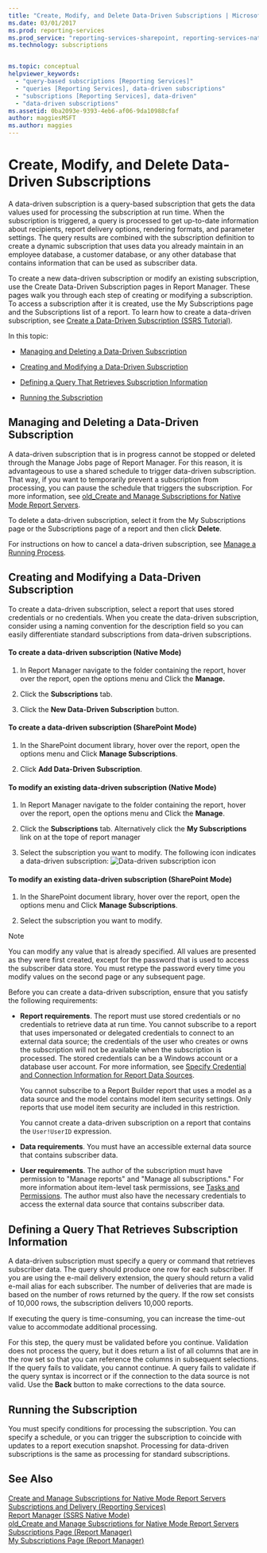 ```yaml
---
title: "Create, Modify, and Delete Data-Driven Subscriptions | Microsoft Docs"
ms.date: 03/01/2017
ms.prod: reporting-services
ms.prod_service: "reporting-services-sharepoint, reporting-services-native"
ms.technology: subscriptions


ms.topic: conceptual
helpviewer_keywords: 
  - "query-based subscriptions [Reporting Services]"
  - "queries [Reporting Services], data-driven subscriptions"
  - "subscriptions [Reporting Services], data-driven"
  - "data-driven subscriptions"
ms.assetid: 0ba2093e-9393-4eb6-af06-9da10988cfaf
author: maggiesMSFT
ms.author: maggies
---
```

# Create, Modify, and Delete Data-Driven Subscriptions
  A data-driven subscription is a query-based subscription that gets the data values used for processing the subscription at run time. When the subscription is triggered, a query is processed to get up-to-date information about recipients, report delivery options, rendering formats, and parameter settings. The query results are combined with the subscription definition to create a dynamic subscription that uses data you already maintain in an employee database, a customer database, or any other database that contains information that can be used as subscriber data.  
  
 To create a new data-driven subscription or modify an existing subscription, use the Create Data-Driven Subscription pages in Report Manager. These pages walk you through each step of creating or modifying a subscription. To access a subscription after it is created, use the My Subscriptions page and the Subscriptions list of a report. To learn how to create a data-driven subscription, see [Create a Data-Driven Subscription &#40;SSRS Tutorial&#41;](../../reporting-services/create-a-data-driven-subscription-ssrs-tutorial.md).  
  
 In this topic:  
  
-   [Managing and Deleting a Data-Driven Subscription](#bkmk_manage_and_delete)  
  
-   [Creating and Modifying a Data-Driven Subscription](#bkmk_create_and_modify)  
  
-   [Defining a Query That Retrieves Subscription Information](#bkmk_define_query)  
  
-   [Running the Subscription](#bkmk_run_subscription)  
  
##  <a name="bkmk_manage_and_delete"></a> Managing and Deleting a Data-Driven Subscription  
 A data-driven subscription that is in progress cannot be stopped or deleted through the Manage Jobs page of Report Manager. For this reason, it is advantageous to use a shared schedule to trigger data-driven subscription. That way, if you want to temporarily prevent a subscription from processing, you can pause the schedule that triggers the subscription. For more information, see [old_Create and Manage Subscriptions for Native Mode Report Servers](https://msdn.microsoft.com/7f46cbdb-5102-4941-bca2-5e0ff9012c6b).  
  
 To delete a data-driven subscription, select it from the My Subscriptions page or the Subscriptions page of a report and then click **Delete**.  
  
 For instructions on how to cancel a data-driven subscription, see [Manage a Running Process](../../reporting-services/subscriptions/manage-a-running-process.md).  
  
##  <a name="bkmk_create_and_modify"></a> Creating and Modifying a Data-Driven Subscription  
 To create a data-driven subscription, select a report that uses stored credentials or no credentials. When you create the data-driven subscription, consider using a naming convention for the description field so you can easily differentiate standard subscriptions from data-driven subscriptions.  
  
#### To create a data-driven subscription (Native Mode)  
  
1.  In Report Manager navigate to the folder containing the report, hover over the report, open the options menu and Click the **Manage.**  
  
2.  Click the **Subscriptions** tab.  
  
3.  Click the **New Data-Driven Subscription** button.  
  
#### To create a data-driven subscription (SharePoint Mode)  
  
1.  In the SharePoint document library, hover over the report, open the options menu and Click **Manage Subscriptions**.  
  
2.  Click **Add Data-Driven Subscription**.  
  
#### To modify an existing data-driven subscription (Native Mode)  
  
1.  In Report Manager navigate to the folder containing the report, hover over the report, open the options menu and Click the **Manage**.  
  
2.  Click the **Subscriptions** tab. Alternatively click the **My Subscriptions** link on at the tope of report manager  
  
3.  Select the subscription you want to modify. The following icon indicates a data-driven subscription: ![Data-driven subscription icon](../../reporting-services/subscriptions/media/hlp-16subscriptiondd.gif "Data-driven subscription icon")  
  
#### To modify an existing data-driven subscription (SharePoint Mode)  
  
1.  In the SharePoint document library, hover over the report, open the options menu and Click **Manage Subscriptions**.  
  
2.  Select the subscription you want to modify.  
  
> [!NOTE]  
>  You can modify any value that is already specified. All values are presented as they were first created, except for the password that is used to access the subscriber data store. You must retype the password every time you modify values on the second page or any subsequent page.  
  
 Before you can create a data-driven subscription, ensure that you satisfy the following requirements:  
  
-   **Report requirements**. The report must use stored credentials or no credentials to retrieve data at run time. You cannot subscribe to a report that uses impersonated or delegated credentials to connect to an external data source; the credentials of the user who creates or owns the subscription will not be available when the subscription is processed. The stored credentials can be a Windows account or a database user account. For more information, see [Specify Credential and Connection Information for Report Data Sources](../../reporting-services/report-data/specify-credential-and-connection-information-for-report-data-sources.md).  
  
     You cannot subscribe to a Report Builder report that uses a model as a data source and the model contains model item security settings. Only reports that use model item security are included in this restriction.  
  
     You cannot create a data-driven subscription on a report that contains the `User!UserID` expression.  
  
-   **Data requirements**. You must have an accessible external data source that contains subscriber data.  
  
-   **User requirements**. The author of the subscription must have permission to "Manage reports" and "Manage all subscriptions." For more information about item-level task permissions, see [Tasks and Permissions](../../reporting-services/security/tasks-and-permissions.md). The author must also have the necessary credentials to access the external data source that contains subscriber data.  
  
##  <a name="bkmk_define_query"></a> Defining a Query That Retrieves Subscription Information  
 A data-driven subscription must specify a query or command that retrieves subscriber data. The query should produce one row for each subscriber. If you are using the e-mail delivery extension, the query should return a valid e-mail alias for each subscriber. The number of deliveries that are made is based on the number of rows returned by the query. If the row set consists of 10,000 rows, the subscription delivers 10,000 reports.  
  
 If executing the query is time-consuming, you can increase the time-out value to accommodate additional processing.  
  
 For this step, the query must be validated before you continue. Validation does not process the query, but it does return a list of all columns that are in the row set so that you can reference the columns in subsequent selections. If the query fails to validate, you cannot continue. A query fails to validate if the query syntax is incorrect or if the connection to the data source is not valid. Use the **Back** button to make corrections to the data source.  
  
##  <a name="bkmk_run_subscription"></a> Running the Subscription  
 You must specify conditions for processing the subscription. You can specify a schedule, or you can trigger the subscription to coincide with updates to a report execution snapshot. Processing for data-driven subscriptions is the same as processing for standard subscriptions.  
  
## See Also  
 [Create and Manage Subscriptions for Native Mode Report Servers](../../reporting-services/subscriptions/create-and-manage-subscriptions-for-native-mode-report-servers.md)   
 [Subscriptions and Delivery &#40;Reporting Services&#41;](../../reporting-services/subscriptions/subscriptions-and-delivery-reporting-services.md)   
 [Report Manager  &#40;SSRS Native Mode&#41;](https://msdn.microsoft.com/library/80949f9d-58f5-48e3-9342-9e9bf4e57896)   
 [old_Create and Manage Subscriptions for Native Mode Report Servers](https://msdn.microsoft.com/7f46cbdb-5102-4941-bca2-5e0ff9012c6b)   
 [Subscriptions Page &#40;Report Manager&#41;](https://msdn.microsoft.com/library/cf3a6bd0-e0b2-4875-a532-63ef34cfa860)   
 [My Subscriptions Page &#40;Report Manager&#41;](https://msdn.microsoft.com/library/491a85a3-f323-4155-a0a8-de2779899995)  
  
  
